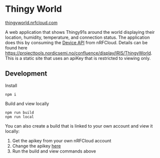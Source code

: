 # Thingy World

[thingyworld.nrfcloud.com](http://thingyworld.nrfcloud.com)

A web application that shows Thingy91s around the world displaying their location, humidity, temperature, and connection status. The application does this by consuming the [Device API](https://api.nrfcloud.com/v1) from nRFCloud. Details can be found here https://projecttools.nordicsemi.no/confluence/display/IRIS/ThingyWorld. This is a static site that uses an apiKey that is restricted to viewing only.

## Development

Install

```
npm i
```

Build and view locally

```
npm run build
npm run local
```

You can also create a build that is linked to your own account and view it locally:

1. Get the apikey from your own nRFCloud account
2. Change the apikey [here](https://github.com/nRFCloud/thingy-world-app/blob/master/assets/js/scripts.js#L29)
3. Run the build and view commands above
